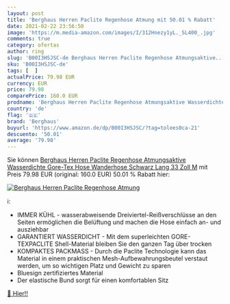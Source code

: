 ```yaml
---
layout: post
title: 'Berghaus Herren Paclite Regenhose Atmung mit 50.01 % Rabatt'
date: 2021-02-22 23:56:50
image: 'https://m.media-amazon.com/images/I/312Hnezy1yL._SL400_.jpg'
comments: true
category: ofertas
author: ring
slug: 'B00I3HSJSC-de Berghaus Herren Paclite Regenhose Atmungsaktive...'
sku: 'B00I3HSJSC-de'
tags: [  ]
actualPrice: 79.98 EUR
currency: EUR
price: 79.98
comparePrice: 160.0 EUR
prodname: 'Berghaus Herren Paclite Regenhose Atmungsaktive Wasserdichte Gore-Tex Hose Wanderhose  Schwarz  Lang  33 Zoll   M'
country: 'de'
flag: '🇩🇪'
brand: 'Berghaus'
buyurl: 'https://www.amazon.de/dp/B00I3HSJSC/?tag=tolees0ca-21'
descuento: '50.01'
average: '79.98'
---
```


Sie können [Berghaus Herren Paclite Regenhose Atmungsaktive Wasserdichte Gore-Tex Hose Wanderhose  Schwarz  Lang  33 Zoll   M](https://www.amazon.de/dp/B00I3HSJSC/?tag=tolees0ca-21) mit Preis 79.98 EUR (original: 160.0 EUR) 50.01 % Rabatt hier:

[![Berghaus Herren Paclite Regenhose Atmung](https://m.media-amazon.com/images/I/312Hnezy1yL._SL400_.jpg)](https://www.amazon.de/dp/B00I3HSJSC/?tag=tolees0ca-21)

ℹ️:

- IMMER KÜHL - wasserabweisende Dreiviertel-Reißverschlüsse an den Seiten ermöglichen die Belüftung und machen die Hose einfach an- und ausziehbar
- GARANTIERT WASSERDICHT - Mit dem superleichten GORE-TEXPACLITE Shell-Material bleiben Sie den ganzen Tag über trocken
- KOMPAKTES PACKMASS - Durch die Paclite Technologie kann das Material in einem praktischen Mesh-Aufbewahrungsbeutel verstaut werden, um so wichtigen Platz und Gewicht zu sparen
- Bluesign zertifiziertes Material
- Der elastische Bund sorgt für einen komfortablen Sitz

[🛒 Hier!!](https://www.amazon.de/dp/B00I3HSJSC/?tag=tolees0ca-21)
